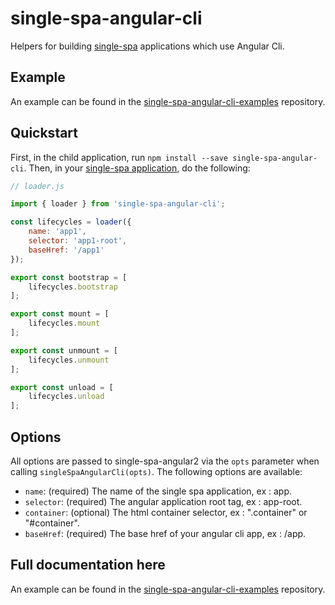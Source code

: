 # single-spa-angular-cli
Helpers for building [single-spa](https://github.com/CanopyTax/single-spa) applications which use Angular Cli.

## Example
An example can be found in the [single-spa-angular-cli-examples](https://github.com/PlaceMe-SAS/single-spa-angular-cli-examples) repository.

## Quickstart
First, in the child application, run `npm install --save single-spa-angular-cli`. Then, in your [single-spa application](https://github.com/CanopyTax/single-spa/blob/master/docs/applications.md), do the following:

```js
// loader.js

import { loader } from 'single-spa-angular-cli';

const lifecycles = loader({
    name: 'app1',
    selector: 'app1-root',
    baseHref: '/app1'
});

export const bootstrap = [
    lifecycles.bootstrap
];

export const mount = [
    lifecycles.mount
];

export const unmount = [
    lifecycles.unmount
];

export const unload = [
    lifecycles.unload
];
```

## Options

All options are passed to single-spa-angular2 via the `opts` parameter when calling `singleSpaAngularCli(opts)`. The following options are available:

- `name`: (required) The name of the single spa application, ex : app.
- `selector`: (required) The angular application root tag, ex : app-root.
- `container`: (optional) The html container selector, ex : ".container" or "#container".
- `baseHref`: (required) The base href of your angular cli app, ex : /app.

## Full documentation here
An example can be found in the [single-spa-angular-cli-examples](https://github.com/PlaceMe-SAS/single-spa-angular-cli-examples) repository.
